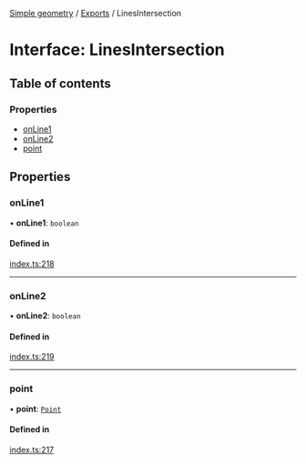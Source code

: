 [Simple geometry](../README.md) / [Exports](../modules.md) / LinesIntersection

# Interface: LinesIntersection

## Table of contents

### Properties

- [onLine1](LinesIntersection.md#online1)
- [onLine2](LinesIntersection.md#online2)
- [point](LinesIntersection.md#point)

## Properties

### onLine1

• **onLine1**: `boolean`

#### Defined in

[index.ts:218](https://github.com/RodionNikolaev/simple-geometry/blob/aae9563/src/index.ts#L218)

___

### onLine2

• **onLine2**: `boolean`

#### Defined in

[index.ts:219](https://github.com/RodionNikolaev/simple-geometry/blob/aae9563/src/index.ts#L219)

___

### point

• **point**: [`Point`](../classes/Point.md)

#### Defined in

[index.ts:217](https://github.com/RodionNikolaev/simple-geometry/blob/aae9563/src/index.ts#L217)
